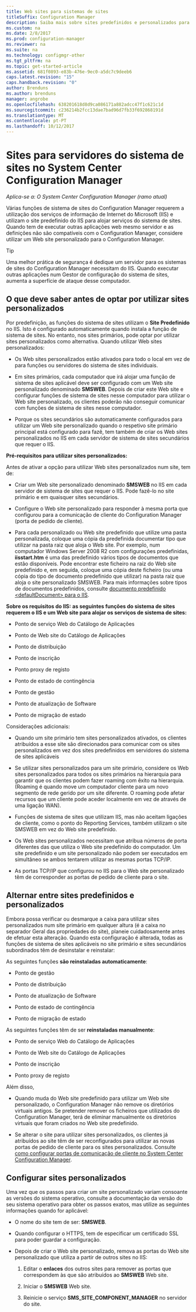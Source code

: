 ```yaml
---
title: Web sites para sistemas de sites
titleSuffix: Configuration Manager
description: Saiba mais sobre sites predefinidos e personalizados para servidores de sistema de sites no System Center Configuration Manager.
ms.custom: na
ms.date: 2/8/2017
ms.prod: configuration-manager
ms.reviewer: na
ms.suite: na
ms.technology: configmgr-other
ms.tgt_pltfrm: na
ms.topic: get-started-article
ms.assetid: 681f0893-e83b-476e-9ec0-a5dc7c9deeb6
caps.latest.revision: "15"
caps.handback.revision: "0"
author: Brenduns
ms.author: brenduns
manager: angrobe
ms.openlocfilehash: 638201618d8d9ca086171a882adcc47f1c621c1d
ms.sourcegitcommit: c236214b2fcc13dae7bad96d7fb33f692868191d
ms.translationtype: MT
ms.contentlocale: pt-PT
ms.lasthandoff: 10/12/2017
---
```

# <a name="websites-for-site-system-servers-in-system-center-configuration-manager"></a>Sites para servidores do sistema de sites no System Center Configuration Manager

*Aplica-se a: O System Center Configuration Manager (ramo atual)*

Várias funções de sistema de sites do Configuration Manager requerem a utilização dos serviços de informação de Internet do Microsoft (IIS) e utilizam o site predefinido do IIS para alojar serviços do sistema de sites. Quando tem de executar outras aplicações web mesmo servidor e as definições não são compatíveis com o Configuration Manager, considere utilizar um Web site personalizado para o Configuration Manager.  

> [!TIP]  
>  Uma melhor prática de segurança é dedique um servidor para os sistemas de sites do Configuration Manager necessitam do IIS. Quando executar outras aplicações num Gestor de configuração do sistema de sites, aumenta a superfície de ataque desse computador.  




##  <a name="BKMK_What2Know"></a>O que deve saber antes de optar por utilizar sites personalizados  
 Por predefinição, as funções do sistema de sites utilizam o **Site Predefinido** no IIS. Isto é configurado automaticamente quando instala a função de sistema de sites. No entanto, nos sites primários, pode optar por utilizar sites personalizados como alternativa. Quando utilizar Web sites personalizados:  

-   Os Web sites personalizados estão ativados para todo o local em vez de para funções ou servidores do sistema de sites individuais.  

-   Em sites primários, cada computador que irá alojar uma função de sistema de sites aplicável deve ser configurado com um Web site personalizado denominado **SMSWEB**. Depois de criar este Web site e configurar funções de sistema de sites nesse computador para utilizar o Web site personalizado, os clientes poderão não conseguir comunicar com funções de sistema de sites nesse computador.  

-   Porque os sites secundários são automaticamente configurados para utilizar um Web site personalizado quando o respetivo site primário principal está configurado para fazê, tem também de criar os Web sites personalizados no IIS em cada servidor de sistema de sites secundários que requer o IIS.  


  **Pré-requisitos para utilizar sites personalizados:**  

 Antes de ativar a opção para utilizar Web sites personalizados num site, tem de:  

-   Criar um Web site personalizado denominado **SMSWEB** no IIS em cada servidor de sistema de sites que requer o IIS. Pode fazê-lo no site primário e em quaisquer sites secundários.  

-   Configure o Web site personalizado para responder à mesma porta que configurou para a comunicação de cliente do Configuration Manager (porta de pedido de cliente).  

-   Para cada personalizado ou Web site predefinido que utilize uma pasta personalizada, coloque uma cópia da predefinida documentar tipo que utilizar na pasta raiz que aloja o Web site. Por exemplo, num computador Windows Server 2008 R2 com configurações predefinidas, **iisstart.htm** é uma das predefinido vários tipos de documentos que estão disponíveis. Pode encontrar este ficheiro na raiz do Web site predefinido e, em seguida, coloque uma cópia deste ficheiro (ou uma cópia do tipo de documento predefinido que utilizar) na pasta raiz que aloja o site personalizado SMSWEB. Para mais informações sobre tipos de documentos predefinidos, consulte [documento predefinido &lt;defaultDocument\> para o IIS](http://www.iis.net/configreference/system.webserver/defaultdocument).  

**Sobre os requisitos do IIS:**
**as seguintes funções do sistema de sites requerem o IIS e um Web site para alojar os serviços de sistema de sites:**  

-   Ponto de serviço Web do Catálogo de Aplicações  

-   Ponto de Web site do Catálogo de Aplicações  

-   Ponto de distribuição  

-   Ponto de inscrição  

-   Ponto proxy de registo  

-   Ponto de estado de contingência  

-   Ponto de gestão  

-   Ponto de atualização de Software  

-   Ponto de migração de estado  

Considerações adicionais:  

-   Quando um site primário tem sites personalizados ativados, os clientes atribuídos a esse site são direcionados para comunicar com os sites personalizados em vez dos sites predefinidos em servidores do sistema de sites aplicáveis  

-   Se utilizar sites personalizados para um site primário, considere os Web sites personalizados para todos os sites primários na hierarquia para garantir que os clientes podem fazer roaming com êxito na hierarquia. (Roaming é quando move um computador cliente para um novo segmento de rede gerido por um site diferente. O roaming pode afetar recursos que um cliente pode aceder localmente em vez de através de uma ligação WAN).  

-   Funções de sistema de sites que utilizam IIS, mas não aceitam ligações de cliente, como o ponto do Reporting Services, também utilizam o site SMSWEB em vez do Web site predefinido.  

-   Os Web sites personalizados necessitam que atribua números de porta diferentes das que utiliza o Web site predefinido do computador. Um site predefinido e um site personalizado não podem ser executados em simultâneo se ambos tentarem utilizar as mesmas portas TCP/IP.  

-   As portas TCP/IP que configurou no IIS para o Web site personalizado têm de corresponder as portas de pedido de cliente para o site.  

## <a name="switch-between-default-and-custom-websites"></a>Alternar entre sites predefinidos e personalizados  
Embora possa verificar ou desmarque a caixa para utilizar sites personalizados num site primário em qualquer altura (é a caixa no separador Geral das propriedades do site), planeie cuidadosamente antes de efetuar esta alteração. Quando esta configuração é alterada, todas as funções de sistema de sites aplicáveis no site primário e sites secundários subordinados têm de desinstalar e reinstalar:  

As seguintes funções **são reinstaladas automaticamente**:  

-   Ponto de gestão  

-   Ponto de distribuição  

-   Ponto de atualização de Software  

-   Ponto de estado de contingência  

-   Ponto de migração de estado  

As seguintes funções têm de ser **reinstaladas manualmente**:  

-   Ponto de serviço Web do Catálogo de Aplicações  

-   Ponto de Web site do Catálogo de Aplicações  

-   Ponto de inscrição  

-   Ponto proxy de registo  

Além disso,  

-   Quando muda do Web site predefinido para utilizar um Web site personalizado, o Configuration Manager não remove os diretórios virtuais antigos. Se pretender remover os ficheiros que utilizados do Configuration Manager, terá de eliminar manualmente os diretórios virtuais que foram criados no Web site predefinido.  

-   Se alterar o site para utilizar sites personalizados, os clientes já atribuídos ao site têm de ser reconfigurados para utilizar as novas portas de pedido de cliente para os sites personalizados. Consulte [como configurar portas de comunicação de cliente no System Center Configuration Manager](../../../core/clients/deploy/configure-client-communication-ports.md).  

## <a name="set-up-custom-websites"></a>Configurar sites personalizados  
Uma vez que os passos para criar um site personalizado variam consoante as versões do sistema operativo, consulte a documentação da versão do seu sistema operativo para obter os passos exatos, mas utilize as seguintes informações quando for aplicável:  

-   O nome do site tem de ser: **SMSWEB**.  

-   Quando configurar o HTTPS, tem de especificar um certificado SSL para poder guardar a configuração.  

-   Depois de criar o Web site personalizado, remova as portas do Web site personalizado que utiliza a partir de outros sites no IIS:  

    1.  Editar o **enlaces** dos outros sites para remover as portas que correspondem às que são atribuídos ao **SMSWEB** Web site.  

    2.  Iniciar o **SMSWEB** Web site.  

    3.  Reinicie o serviço **SMS_SITE_COMPONENT_MANAGER** no servidor do site.  
